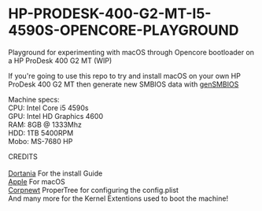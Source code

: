 # HP-PRODESK-400-G2-MT-I5-4590S-OPENCORE-PLAYGROUND
Playground for experimenting with macOS through Opencore bootloader on a HP ProDesk 400 G2 MT (WIP)


If you're going to use this repo to try and install macOS on your own HP ProDesk 400 G2 MT then generate new SMBIOS data with [genSMBIOS](https://github.com/corpnewt/GenSMBIOS)


Machine specs: <br />
CPU: Intel Core i5 4590s <br />
GPU: Intel HD Graphics 4600 <br />
RAM: 8GB @ 1333Mhz <br />
HDD: 1TB 5400RPM <br />
Mobo: MS-7680 HP <br />


CREDITS <br />
<br />
[Dortania](https://github.com/dortania) For the install Guide <br />
[Apple](https://github.com/apple) For macOS <br />
[Corpnewt](https://github.com/corpnewt) ProperTree for configuring the config.plist <br />
And many more for the Kernel Extentions used to boot the machine!
